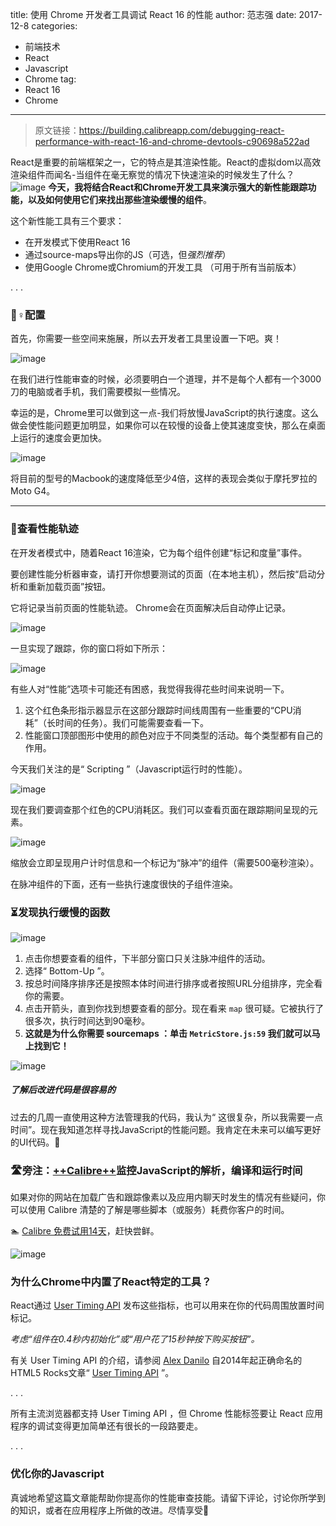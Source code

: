 title:  使用 Chrome 开发者工具调试 React 16 的性能
author:  范志强
date:  2017-12-8
categories:
- 前端技术
- React
- Javascript
- Chrome
tag:
- React 16 
- Chrome
---

>原文链接：https://building.calibreapp.com/debugging-react-performance-with-react-16-and-chrome-devtools-c90698a522ad

React是重要的前端框架之一，它的特点是其渲染性能。React的虚拟dom以高效渲染组件而闻名-当组件在毫无察觉的情况下快速渲染的时候发生了什么？
![image](http://wx2.sinaimg.cn/large/3fc2eae1ly1fme2axha9cg217e13gnpi.gif)
**今天，我将结合React和Chrome开发工具来演示强大的新性能跟踪功能，以及如何使用它们来找出那些渲染缓慢的组件**。

这个新性能工具有三个要求：

- 在开发模式下使用React 16
- 通过source-maps导出你的JS（可选，但*强烈推荐*）
- 使用Google Chrome或Chromium的开发工具 （可用于所有当前版本）

.   .   .

### 👷♀配置

首先，你需要一些空间来施展，所以去开发者工具里设置一下吧。爽！

![image](https://cdn-images-1.medium.com/max/1600/1*-vtAWWryE6dtsPXkuOU7xQ.gif)

在我们进行性能审查的时候，必须要明白一个道理，并不是每个人都有一个3000刀的电脑或者手机，我们需要模拟一些情况。

幸运的是，Chrome里可以做到这一点-我们将放慢JavaScript的执行速度。这么做会使性能问题更加明显，如果你可以在较慢的设备上使其速度变快，那么在桌面上运行的速度会更加快。

![image](https://cdn-images-1.medium.com/max/1600/1*aL8cq4bJxsH4RcTFblGfBg.gif)

将目前的型号的Macbook的速度降低至少4倍，这样的表现会类似于摩托罗拉的Moto G4。

---

### 🔬查看性能轨迹

在开发者模式中，随着React 16渲染，它为每个组件创建“标记和度量”事件。

要创建性能分析器审查，请打开你想要测试的页面（在本地主机），然后按“启动分析和重新加载页面”按钮。

它将记录当前页面的性能轨迹。 Chrome会在页面解决后自动停止记录。

![image](https://cdn-images-1.medium.com/max/1600/1*KXQKkbo8Ujfd8JcRDK9RAA.gif)

一旦实现了跟踪，你的窗口将如下所示：

![image](https://cdn-images-1.medium.com/max/2000/1*JH7OdBXRtDjxLUqGT3b51A.png)

有些人对“性能”选项卡可能还有困惑，我觉得我得花些时间来说明一下。

1. 这个红色条形指示器显示在这部分跟踪时间线周围有一些重要的“CPU消耗”（长时间的任务）。我们可能需要查看一下。
2. 性能窗口顶部图形中使用的颜色对应于不同类型的活动。每个类型都有自己的作用。

今天我们关注的是“ Scripting ”（Javascript运行时的性能）。


![image](http://wx2.sinaimg.cn/large/3fc2eae1ly1fme2axha9cg217e13gnpi.gif)


现在我们要调查那个红色的CPU消耗区。我们可以查看页面在跟踪期间呈现的元素。

![image](https://cdn-images-1.medium.com/max/2000/1*CsggR2GWwz_E7P68sYGJJA.gif)

缩放会立即呈现用户计时信息和一个标记为“脉冲”的组件（需要500毫秒渲染）。

在脉冲组件的下面，还有一些执行速度很快的子组件渲染。

### ⏳发现执行缓慢的函数

![image](https://cdn-images-1.medium.com/max/2000/1*q5jXMcIIefR9e_Vhc-kXRQ.png)

1. 点击你想要查看的组件，下半部分窗口只关注脉冲组件的活动。
2. 选择“ Bottom-Up ”。
3. 按总时间降序排序还是按照本体时间进行排序或者按照URL分组排序，完全看你的需要。
4. 点击开箭头，直到你找到想要查看的部分。现在看来 `map` 很可疑。它被执行了很多次，执行时间达到90毫秒。
5. **这就是为什么你需要 sourcemaps ：单击 `MetricStore.js:59` 我们就可以马上找到它！**

![image](https://cdn-images-1.medium.com/max/1600/1*X-Wkg_xcIr3cJEDMFhav6A.png)

##### 了解后改进代码是很容易的

过去的几周一直使用这种方法管理我的代码，我认为“ 这很复杂，所以我需要一点时间”。现在我知道怎样寻找JavaScript的性能问题。我肯定在未来可以编写更好的UI代码。🙈

### 🛣旁注：[++Calibre++](https://calibreapp.com/)监控JavaScript的解析，编译和运行时间

如果对你的网站在加载广告和跟踪像素以及应用内聊天时发生的情况有些疑问，你可以使用 Calibre 清楚的了解是哪些脚本（或服务）耗费你客户的时间。

🏊 [Calibre 免费试用14天](https://calibreapp.com/)，赶快尝鲜。

![image](https://cdn-images-1.medium.com/max/1600/1*Z7RFbdAMiWJwDNXDW6UAPA.png)

### 为什么Chrome中内置了React特定的工具？

React通过 [User Timing API](https://developer.mozilla.org/en-US/docs/Web/API/User_Timing_API) 发布这些指标，也可以用来在你的代码周围放置时间标记。

*考虑“组件在0.4秒内初始化”或“用户花了15秒钟按下购买按钮”。*

有关 User Timing API 的介绍，请参阅 [Alex Danilo](https://twitter.com/alexanderdanilo) 自2014年起正确命名的HTML5 Rocks文章“ [User Timing API](https://developer.mozilla.org/en-US/docs/Web/API/User_Timing_API) ”。

.   .   .

所有主流浏览器都支持 User Timing API ，但 Chrome 性能标签要让 React 应用程序的调试变得更加简单还有很长的一段路要走。

.   .   .

### 优化你的Javascript

真诚地希望这篇文章能帮助你提高你的性能审查技能。请留下评论，讨论你所学到的知识，或者在应用程序上所做的改进。尽情享受🙋

